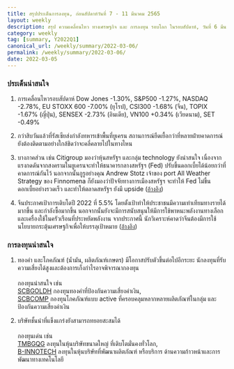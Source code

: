 ```yaml
---
title: สรุปประเด็นการลงทุน, ก่อนสัปดาห์วันที่ 7 - 11 มีนาคม 2565
layout: weekly
description: สรุป ความเคลื่อนไหว ทางเศรษฐกิจ และ การลงทุน รอบโลก ในรอบสัปดาห์, วันที่ 6 มีนาคม 2565
category: weekly
tag: [summary, Y2022Q1]
canonical_url: /weekly/summary/2022-03-06/
permalink: /weekly/summary/2022-03-06/
date: 2022-03-05
---
```


### ประเด็นน่าสนใจ

1. การเคลื่อนไหวรอบสัปดาห์ Dow Jones -1.30%, S&P500 -1.27%, NASDAQ -2.78%, EU STOXX 600 -7.00% (ยุโรป), CSI300 -1.68% (จีน), TOPIX -1.67% (ญี่ปุ่น), SENSEX -2.73% (อินเดีย), VN100 +0.34% (เวียดนาม), SET -0.49%

2. กว่าสิบวันแล้วที่รัสเซียส่งกำลังทหารเข้าพื้นที่ยูเครน สถานการณ์ยืดเยื้อกว่าที่หลายฝ่ายคาดการณ์ ยังต้องติดตามอย่างใกล้ชิดว่าจะคลี่คลายไปในทางไหน 

3. บางภาคส่วน เช่น Citigroup มองว่าหุ้นสหรัฐฯ และกลุ่ม technology ยังน่าสนใจ เนื่องจากแรงกดดันจากสงครามในยูเครนจะทำให้ธนาคารกลางสหรัฐฯ (Fed) ปรับขึ้นดอกเบี้ยได้น้อยกว่าที่คาดการณ์กันไว้ นอกจากนั้นกูรูอย่างคุณ Andrew Stotz เจ้าของ port All Weather Strategy ของ Finnomena ก็ยังมองว่าปัจจัยทางการเมืองสหรัฐฯ จะทำให้ Fed ไม่ขึ้นดอกเบี้ยอย่างรวดเร็ว และทำให้ตลาดสหรัฐฯ ยังมี upside
([อ้างอิง](https://www.finnomena.com/the-opportunity/news-update-04-03-2022-2/)) 

4. จีนประกาศเป้าการเติบโตปี 2022 ที่ 5.5% โดยตั้งเป้าทำให้ประชาชนมีความเท่าเทียมทางรายได้มากขึ้น และกำลังซื้อมากขึ้น นอกจากนั้นยังจะมีการสนับสนุนให้มีการใช้พาหนะพลังงานทางเลือก และเครื่องใช้ในครัวเรือนที่ประหยัดพลังงาน จากประกาศนี้ นักวิเคราะห์คาดว่าจีนต้องมีการใช้นโยบายกระตุ้นเศรษฐกิจเพื่อให้บรรลุเป้าหมาย
([อ้างอิง](https://www.cnbc.com/2022/03/05/china-on-deck-to-reveal-its-2022-gdp-target.html)) 



### การลงทุนน่าสนใจ

1. ทองคำ และโภคภัณฑ์ (น้ำมัน, ผลิตภัณฑ์เกษตร) มีโอกาสปรับตัวขึ้นต่อไปอีกระยะ นักลงทุนที่รับความเสี่ยงได้สูงและต้องการเก็งกำไรอาจพิจารณากองทุน<br><br>
กองทุนน่าสนใจ เช่น  
[SCBGOLDH](hhttps://www.finnomena.com/fund/SCBGOLDH) กองทุนทองคำที่ป้องกันความเสี่ยงค่าเงิน,  
[SCBCOMP](https://www.finnomena.com/fund/SCBCOMP) กองทุนโภคภัณฑ์แบบ active ที่ครอบคลุมหลากหลายผลิตภัณฑ์ในกลุ่ม และป้องกันความเสี่ยงค่าเงิน 

2. บริษัทชั้นนำที่แข็งแกร่งยังสามารถทยอยสะสมได้<br><br>
กองทุนเด่น เช่น  
[TMBGQG](https://www.finnomena.com/fund/TMBGQG) ลงทุนในหุ้นบริษัทขนาดใหญ่ ที่เติบโตมั่นคงทั่วโลก,  
[B-INNOTECH](https://www.finnomena.com/fund/B-INNOTECH) ลงทุนในหุ้นบริษัทที่พัฒนาผลิตภัณฑ์ หรือบริการ ด้านความก้าวหน้าและการพัฒนาทางเทคโนโลยี  
